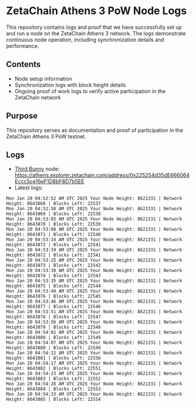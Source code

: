 # ZetaChain Athens 3 PoW Node Logs
This repository contains logs and proof that we have successfully set up and run a node on the ZetaChain Athens 3 network. The logs demonstrate continuous node operation, including synchronization details and performance.

## Contents
- Node setup information
- Synchronization logs with block height details
- Ongoing proof of work logs to verify active participation in the ZetaChain network

## Purpose
This repository serves as documentation and proof of participation in the ZetaChain Athens 3 PoW testnet.

## Logs

- [Third Bunny](https://thirdbunny.xyz/) node: https://athens.explorer.zetachain.com/address/0x225254d35dE666064Eccc5ce16eF1D8bF8D7b5EE
- Latest logs:
```
Mon Jan 20 04:52:52 AM UTC 2025 Your Node Height: 8621331 | Network Height: 8643868 | Blocks Left: 22537
Mon Jan 20 04:52:58 AM UTC 2025 Your Node Height: 8621331 | Network Height: 8643869 | Blocks Left: 22538
Mon Jan 20 04:53:03 AM UTC 2025 Your Node Height: 8621331 | Network Height: 8643870 | Blocks Left: 22539
Mon Jan 20 04:53:08 AM UTC 2025 Your Node Height: 8621331 | Network Height: 8643871 | Blocks Left: 22540
Mon Jan 20 04:53:14 AM UTC 2025 Your Node Height: 8621331 | Network Height: 8643872 | Blocks Left: 22541
Mon Jan 20 04:53:19 AM UTC 2025 Your Node Height: 8621331 | Network Height: 8643872 | Blocks Left: 22541
Mon Jan 20 04:53:25 AM UTC 2025 Your Node Height: 8621331 | Network Height: 8643873 | Blocks Left: 22542
Mon Jan 20 04:53:30 AM UTC 2025 Your Node Height: 8621331 | Network Height: 8643874 | Blocks Left: 22543
Mon Jan 20 04:53:35 AM UTC 2025 Your Node Height: 8621331 | Network Height: 8643875 | Blocks Left: 22544
Mon Jan 20 04:53:40 AM UTC 2025 Your Node Height: 8621331 | Network Height: 8643876 | Blocks Left: 22545
Mon Jan 20 04:53:46 AM UTC 2025 Your Node Height: 8621331 | Network Height: 8643877 | Blocks Left: 22546
Mon Jan 20 04:53:51 AM UTC 2025 Your Node Height: 8621331 | Network Height: 8643878 | Blocks Left: 22547
Mon Jan 20 04:53:56 AM UTC 2025 Your Node Height: 8621331 | Network Height: 8643879 | Blocks Left: 22548
Mon Jan 20 04:54:02 AM UTC 2025 Your Node Height: 8621331 | Network Height: 8643880 | Blocks Left: 22549
Mon Jan 20 04:54:07 AM UTC 2025 Your Node Height: 8621331 | Network Height: 8643880 | Blocks Left: 22549
Mon Jan 20 04:54:12 AM UTC 2025 Your Node Height: 8621331 | Network Height: 8643881 | Blocks Left: 22550
Mon Jan 20 04:54:17 AM UTC 2025 Your Node Height: 8621331 | Network Height: 8643882 | Blocks Left: 22551
Mon Jan 20 04:54:23 AM UTC 2025 Your Node Height: 8621331 | Network Height: 8643883 | Blocks Left: 22552
Mon Jan 20 04:54:28 AM UTC 2025 Your Node Height: 8621331 | Network Height: 8643884 | Blocks Left: 22553
Mon Jan 20 04:54:33 AM UTC 2025 Your Node Height: 8621331 | Network Height: 8643885 | Blocks Left: 22554
```
